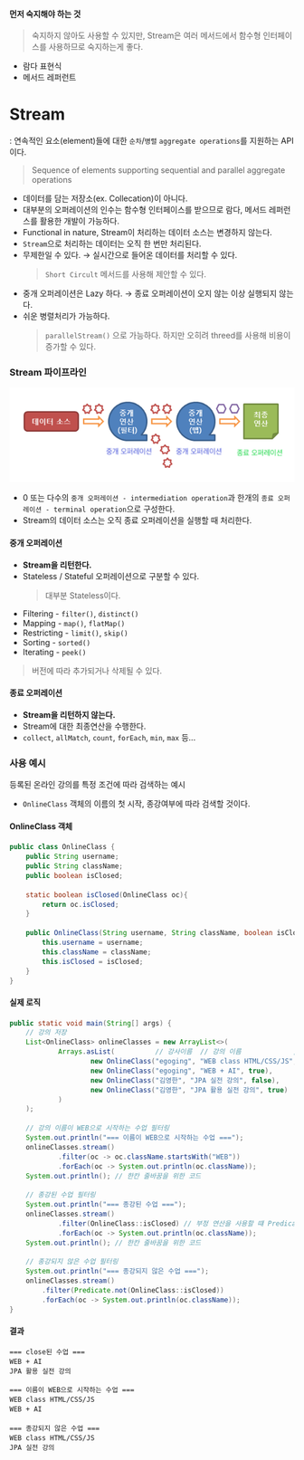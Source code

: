 #### 먼저 숙지해야 하는 것
> 숙지하지 않아도 사용할 수 있지만, Stream은 여러 메서드에서 함수형 인터페이스를 사용하므로 숙지하는게 좋다.
- 람다 표현식
- 메서드 레퍼런트
# Stream
: 연속적인 요소(element)들에 대한 `순차`/`병렬` `aggregate operations`를 지원하는 API이다.
> Sequence of elements supporting sequential and parallel aggregate operations
- 데이터를 담는 저장소(ex. Collecation)이 아니다. 
- 대부분의 오퍼레이션의 인수는 함수형 인터페이스를 받으므로 람다, 메서드 레퍼런스를 활용한 개발이 가능하다.
- Functional in nature, Stream이 처리하는 데이터 소스는 변경하지 않는다.
- `Stream`으로 처리하는 데이터는 오직 한 번만 처리된다.
- 무제한일 수 있다. &rarr; 실시간으로 들어온 데이터를 처리할 수 있다.
  > `Short Circult` 메서드를 사용해 제안할 수 있다.
- 중개 오퍼레이션은 Lazy 하다. &rarr; 종료 오퍼레이션이 오지 않는 이상 실행되지 않는다.
- 쉬운 병렬처리가 가능하다.
  > `parallelStream()` 으로 가능하다. 하지만 오히려 threed를 사용해 비용이 증가할 수 있다.


### Stream 파이프라인
<img src="img/stream-api-ex.png">

- 0 또는 다수의 `중개 오퍼레이션 - intermediation operation`과  한개의 `종료 오퍼레이션 - terminal operation`으로 구성한다.
- Stream의 데이터 소스는 오직 종료 오퍼레이션을 실행할 때 처리한다.

#### 중개 오퍼레이션
- **Stream을 리턴한다.**
- Stateless / Stateful 오퍼레이션으로 구분할 수 있다.
  > 대부분 Stateless이다.
- Filtering - `filter()`, `distinct()`
- Mapping - `map()`, `flatMap()`
- Restricting - `limit()`, `skip()`
- Sorting - `sorted()`
- Iterating - `peek()`
> 버전에 따라 추가되거나 삭제될 수 있다.


#### 종료 오퍼레이션
- **Stream을 리턴하지 않는다.**
- Stream에 대한 최종연산을 수행한다.
- `collect`, `allMatch`, `count`, `forEach`, `min`, `max` 등...

### 사용 예시
등록된 온라인 강의를 특정 조건에 따라 검색하는 예시
- `OnlineClass` 객체의 이름의 첫 시작, 종강여부에 따라 검색할 것이다.

#### OnlineClass 객체
```java
public class OnlineClass {
    public String username;
    public String className;
    public boolean isClosed;

    static boolean isClosed(OnlineClass oc){
        return oc.isClosed;
    }

    public OnlineClass(String username, String className, boolean isClosed){
        this.username = username;
        this.className = className;
        this.isClosed = isClosed;
    }
}
```
#### 실제 로직
```java
public static void main(String[] args) {
    // 강의 저장
    List<OnlineClass> onlineClasses = new ArrayList<>(
            Arrays.asList(          // 강사이름  // 강의 이름             //종강 여부 
                    new OnlineClass("egoging", "WEB class HTML/CSS/JS", false),
                    new OnlineClass("egoging", "WEB + AI", true),
                    new OnlineClass("김영한", "JPA 실전 강의", false),
                    new OnlineClass("김영한", "JPA 활용 실전 강의", true)
            )
    );

    // 강의 이름이 WEB으로 시작하는 수업 필터링 
    System.out.println("=== 이름이 WEB으로 시작하는 수업 ===");
    onlineClasses.stream()
            .filter(oc -> oc.className.startsWith("WEB"))
            .forEach(oc -> System.out.println(oc.className));
    System.out.println(); // 한칸 줄바꿈을 위한 코드

    // 종강된 수업 필터링
    System.out.println("=== 종강된 수업 ===");
    onlineClasses.stream()
            .filter(OnlineClass::isClosed) // 부정 연산을 사용할 떄 Predicate.not(OnlineClass::isClosed)
            .forEach(oc -> System.out.println(oc.className));
    System.out.println(); // 한칸 줄바꿈을 위한 코드

    // 종강되지 않은 수업 필터링
    System.out.println("=== 종강되지 않은 수업 ===");
    onlineClasses.stream()
        .filter(Predicate.not(OnlineClass::isClosed))
        .forEach(oc -> System.out.println(oc.className));
}
```
#### 결과
```sh
=== close된 수업 ===
WEB + AI
JPA 활용 실전 강의

=== 이름이 WEB으로 시작하는 수업 ===
WEB class HTML/CSS/JS
WEB + AI

=== 종강되지 않은 수업 ===
WEB class HTML/CSS/JS
JPA 실전 강의
```
